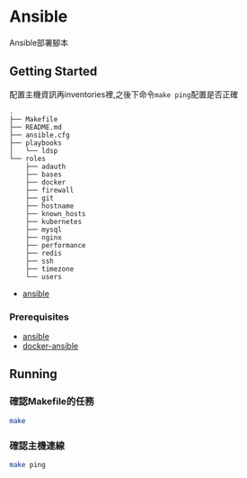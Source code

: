 # Ansible

Ansible部署腳本

## Getting Started

配置主機資訊再inventories裡,之後下命令`make ping`配置是否正確

```text
.
├── Makefile
├── README.md
├── ansible.cfg
├── playbooks
│   └── ldsp
└── roles
    ├── adauth
    ├── bases
    ├── docker
    ├── firewall
    ├── git
    ├── hostname
    ├── known_hosts
    ├── kubernetes
    ├── mysql
    ├── nginx
    ├── performance
    ├── redis
    ├── ssh
    ├── timezone
    └── users
```

* [ansible](https://github.com/ansible/ansible)

### Prerequisites

* [ansible](https://docs.ansible.com/ansible/latest/installation_guide/intro_installation.html)
* [docker-ansible](https://github.com/chiehting/docker-ansible)

## Running

### 確認Makefile的任務

```bash
make
```

### 確認主機連線

```bash
make ping
```


